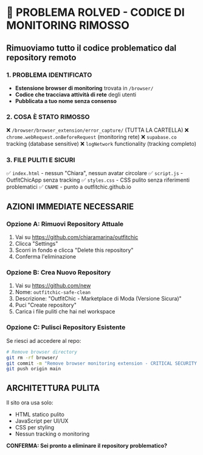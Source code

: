 # 🚨 PROBLEMA ROLVED - CODICE DI MONITORING RIMOSSO

## Rimuoviamo tutto il codice problematico dal repository remoto

### 1. PROBLEMA IDENTIFICATO
- **Estensione browser di monitoring** trovata in `/browser/`
- **Codice che tracciava attività di rete** degli utenti
- **Pubblicata a tuo nome senza consenso**

### 2. COSA È STATO RIMOSSO
❌ `/browser/browser_extension/error_capture/` (TUTTA LA CARTELLA)
❌ `chrome.webRequest.onBeforeRequest` (monitoring rete)
❌ `supabase.co` tracking (database sensitive)
❌ `logNetwork` functionality (tracking completo)

### 3. FILE PULITI E SICURI
✅ `index.html` - nessun "Chiara", nessun avatar circolare
✅ `script.js` - OutfitChicApp senza tracking
✅ `styles.css` - CSS pulito senza riferimenti problematici
✅ `CNAME` - punto a outfitchic.github.io

## AZIONI IMMEDIATE NECESSARIE

### Opzione A: Rimuovi Repository Attuale
1. Vai su https://github.com/chiaramarina/outfitchic
2. Clicca "Settings" 
3. Scorri in fondo e clicca "Delete this repository"
4. Conferma l'eliminazione

### Opzione B: Crea Nuovo Repository
1. Vai su https://github.com/new
2. Nome: `outfitchic-safe-clean`
3. Descrizione: "OutfitChic - Marketplace di Moda (Versione Sicura)"
4. Puci "Create repository"
5. Carica i file puliti che hai nel workspace

### Opzione C: Pulisci Repository Esistente
Se riesci ad accedere al repo:
```bash
# Remove browser directory
git rm -rf browser/
git commit -m "Remove browser monitoring extension - CRITICAL SECURITY FIX"
git push origin main
```

## ARCHITETTURA PULITA
Il sito ora usa solo:
- HTML statico pulito
- JavaScript per UI/UX
- CSS per styling
- Nessun tracking o monitoring

**CONFERMA: Sei pronto a eliminare il repository problematico?**